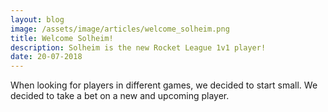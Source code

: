 ```yaml
---
layout: blog
image: /assets/image/articles/welcome_solheim.png
title: Welcome Solheim!
description: Solheim is the new Rocket League 1v1 player!
date: 20-07-2018
---
```

When looking for players in different games, we decided to start small. We decided to take a bet on a new and upcoming player.
